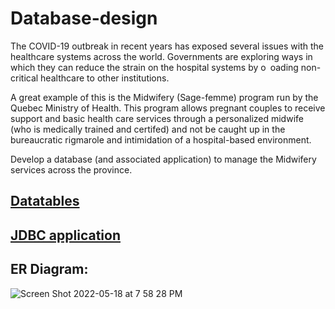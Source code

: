 # Database-design 


The COVID-19 outbreak in recent years has exposed several issues with the healthcare systems across the world.
Governments are exploring ways in which they can reduce the strain on the hospital systems by o oading non-critical
healthcare to other institutions.

A great example of this is the Midwifery (Sage-femme) program run by the Quebec Ministry of Health. This
program allows pregnant couples to receive support and basic health care services through a personalized midwife
(who is medically trained and certifed) and not be caught up in the bureaucratic rigmarole and intimidation of a
hospital-based environment.

Develop a database (and associated application) to manage the Midwifery services
across the province.

## [Datatables](https://github.com/vikarry/Database-design/tree/master/Data%26table)
## [JDBC application](https://github.com/vikarry/Database-design/blob/master/src/GoBabyApp.java)
## ER Diagram:
![Screen Shot 2022-05-18 at 7 58 28 PM](https://user-images.githubusercontent.com/59035332/169174240-cb9403d2-ba59-4623-a040-891d97d9c0de.png)
